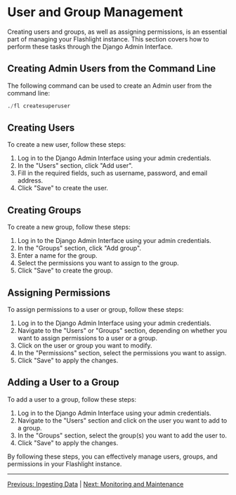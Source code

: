 # User and Group Management

Creating users and groups, as well as assigning permissions, is an essential part of managing your Flashlight instance. This section covers how to perform these tasks through the Django Admin Interface.

## Creating Admin Users from the Command Line

The following command can be used to create an Admin user from the command line:

```python
./fl createsuperuser
```

## Creating Users

To create a new user, follow these steps:

1. Log in to the Django Admin Interface using your admin credentials.
2. In the "Users" section, click "Add user".
3. Fill in the required fields, such as username, password, and email address.
4. Click "Save" to create the user.

## Creating Groups

To create a new group, follow these steps:

1. Log in to the Django Admin Interface using your admin credentials.
2. In the "Groups" section, click "Add group".
3. Enter a name for the group.
4. Select the permissions you want to assign to the group.
5. Click "Save" to create the group.

## Assigning Permissions

To assign permissions to a user or group, follow these steps:

1. Log in to the Django Admin Interface using your admin credentials.
2. Navigate to the "Users" or "Groups" section, depending on whether you want to assign permissions to a user or a group.
3. Click on the user or group you want to modify.
4. In the "Permissions" section, select the permissions you want to assign.
5. Click "Save" to apply the changes.

## Adding a User to a Group

To add a user to a group, follow these steps:

1. Log in to the Django Admin Interface using your admin credentials.
2. Navigate to the "Users" section and click on the user you want to add to a group.
3. In the "Groups" section, select the group(s) you want to add the user to.
4. Click "Save" to apply the changes.

By following these steps, you can effectively manage users, groups, and permissions in your Flashlight instance.

---

[Previous: Ingesting Data](Ingesting_Data.md.md) | [Next: Monitoring and Maintenance](Monitoring_and_Maintenance.md)
